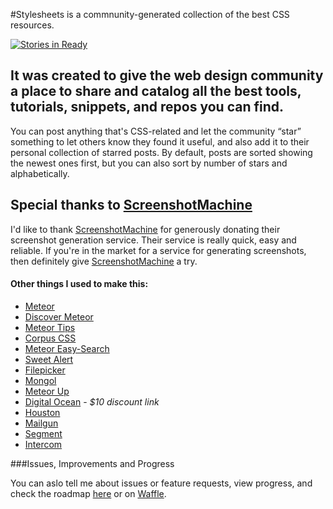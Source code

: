 #Stylesheets is a commnunity-generated collection of the best CSS resources.

[![Stories in Ready](https://badge.waffle.io/jamiewilson/stylesheets.svg?label=ready&title=Ready)](http://waffle.io/jamiewilson/stylesheets)

## It was created to give the web design community a place to share and catalog all the best tools, tutorials, snippets, and repos you can find.
You can post anything that's CSS-related and let the community “star” something to let others know they found it useful, and also add it to their personal collection of starred posts. By default, posts are sorted showing the newest ones first, but you can also sort by number of stars and alphabetically.

## Special thanks to [ScreenshotMachine](http://screenshotmachine.com)
I'd like to thank <a href="http://screenshotmachine.com" target="_blank">ScreenshotMachine</a> for generously donating their screenshot generation service. Their service is really quick, easy and reliable. If you're in the market for a service for generating screenshots, then definitely give [ScreenshotMachine](http://screenshotmachine.com) a try.

#### Other things I used to make this:
- [Meteor](http://meteor.com)
- [Discover Meteor](http://discovermeteor.com)
- [Meteor Tips](http://meteortips.com/)
- [Corpus CSS](http://corpuscss.com/)
- [Meteor Easy-Search](http://matteodem.github.io/meteor-easy-search/)
- [Sweet Alert](http://t4t5.github.io/sweetalert/)
- [Filepicker](https://www.filepicker.com/)
- [Mongol](https://github.com/msavin/Mongol/)
- [Meteor Up](https://github.com/arunoda/meteor-up)
- [Digital Ocean](http://www.digitalocean.com/?refcode=f62fe98759a8) - _$10 discount link_
- [Houston](https://github.com/gterrono/houston)
- [Mailgun](https://mailgun.com/)
- [Segment](https://segment.com/)
- [Intercom](https://www.intercom.io/)

###Issues, Improvements and Progress

You can aslo tell me about issues or feature requests, view progress, and check the roadmap [here](https://github.com/jamiewilson/stylesheets/issues) or on [Waffle](https://waffle.io/jamiewilson/stylesheets).
